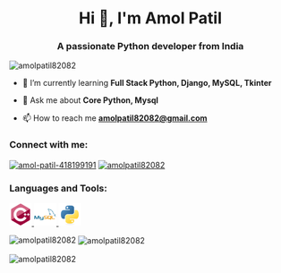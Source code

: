 <h1 align="center">Hi 👋, I'm Amol Patil</h1>
<h3 align="center">A passionate Python developer from India</h3>

<p align="left"> <img src="https://komarev.com/ghpvc/?username=amolpatil82082&label=Profile%20views&color=0e75b6&style=flat" alt="amolpatil82082" /> </p>

- 🌱 I’m currently learning **Full Stack Python, Django, MySQL, Tkinter**

- 💬 Ask me about **Core Python, Mysql**

- 📫 How to reach me **amolpatil82082@gmail.com**

<h3 align="left">Connect with me:</h3>
<p align="left">
<a href="https://linkedin.com/in/amol-patil-418199191" target="blank"><img align="center" src="https://raw.githubusercontent.com/rahuldkjain/github-profile-readme-generator/master/src/images/icons/Social/linked-in-alt.svg" alt="amol-patil-418199191" height="30" width="40" /></a>
<a href="https://www.hackerrank.com/amolpatil82082" target="blank"><img align="center" src="https://raw.githubusercontent.com/rahuldkjain/github-profile-readme-generator/master/src/images/icons/Social/hackerrank.svg" alt="amolpatil82082" height="30" width="40" /></a>
</p>

<h3 align="left">Languages and Tools:</h3>
<p align="left"> <a href="https://www.w3schools.com/cpp/" target="_blank" rel="noreferrer"> <img src="https://raw.githubusercontent.com/devicons/devicon/master/icons/cplusplus/cplusplus-original.svg" alt="cplusplus" width="40" height="40"/> </a> <a href="https://www.mysql.com/" target="_blank" rel="noreferrer"> <img src="https://raw.githubusercontent.com/devicons/devicon/master/icons/mysql/mysql-original-wordmark.svg" alt="mysql" width="40" height="40"/> </a> <a href="https://www.python.org" target="_blank" rel="noreferrer"> <img src="https://raw.githubusercontent.com/devicons/devicon/master/icons/python/python-original.svg" alt="python" width="40" height="40"/> </a> </p>

<p><img align="left" src="https://github-readme-stats.vercel.app/api/top-langs?username=amolpatil82082&show_icons=true&locale=en&layout=compact" alt="amolpatil82082" /></p>

<p>&nbsp;<img align="center" src="https://github-readme-stats.vercel.app/api?username=amolpatil82082&show_icons=true&locale=en" alt="amolpatil82082" /></p>

<p><img align="center" src="https://github-readme-streak-stats.herokuapp.com/?user=amolpatil82082&" alt="amolpatil82082" /></p>
